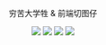 <div align="center">

穷苦大学牲 & 前端切图仔

![](http://github-profile-summary-cards.vercel.app/api/cards/repos-per-language?username=Linho1219&theme=github_dark)
![](http://github-profile-summary-cards.vercel.app/api/cards/most-commit-language?username=Linho1219&theme=github_dark)
![](http://github-profile-summary-cards.vercel.app/api/cards/stats?username=Linho1219&theme=github_dark)
![](http://github-profile-summary-cards.vercel.app/api/cards/productive-time?username=Linho1219&theme=github_dark&utcOffset=8)

</div>
